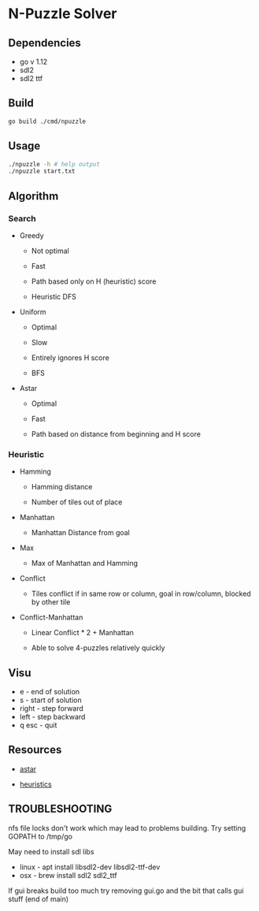 # N-Puzzle Solver

## Dependencies

* go v 1.12
* sdl2
* sdl2 ttf

## Build

```sh
go build ./cmd/npuzzle
```

## Usage

```sh
./npuzzle -h # help output
./npuzzle start.txt
```

## Algorithm

### Search

* Greedy

	* Not optimal

	* Fast

	* Path based only on H (heuristic) score

	* Heuristic DFS

* Uniform

	* Optimal

	* Slow

	* Entirely ignores H score

	* BFS

* Astar

	* Optimal

	* Fast

	* Path based on distance from beginning and H score

### Heuristic

* Hamming

	* Hamming distance

	* Number of tiles out of place

* Manhattan

	* Manhattan Distance from goal

* Max

	* Max of Manhattan and Hamming

* Conflict

	* Tiles conflict if in same row or column, goal in row/column, blocked by other tile

* Conflict-Manhattan

	* Linear Conflict * 2 + Manhattan

	* Able to solve 4-puzzles relatively quickly

## Visu

* e - end of solution
* s - start of solution
* right - step forward
* left - step backward
* q esc - quit

## Resources

* [astar](https://en.wikipedia.org/wiki/A*_search_algorithm)

* [heuristics](https://algorithmsinsight.wordpress.com/graph-theory-2/a-star-in-general/implementing-a-star-to-solve-n-puzzle/)

## TROUBLESHOOTING

nfs file locks don't work which may lead to problems building. Try setting GOPATH to /tmp/go

May need to install sdl libs

* linux - apt install libsdl2-dev libsdl2-ttf-dev
* osx - brew install sdl2 sdl2_ttf

If gui breaks build too much try removing gui.go and the bit that calls gui stuff (end of main)
